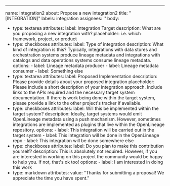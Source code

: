---
name: Integration2
about: Propose a new integration2
title: "[INTEGRATION]"
labels: integration
assignees: ''
body:
  - type: textarea
    attributes:
      label: Integration Target
      description: What are you proposing a new integration with?
      placeholder: i.e. which framework, project, or product
  - type: checkboxes
    attributes:
      label: Type of integration
      description: What kind of integration is this? Typically, integrations with data stores and orchestration systems produce lineage metadata and integrations with catalogs and data operations systems consume lineage metadata.
      options:
        - label: Lineage metadata producer
        - label: Lineage metadata consumer
        - label: Something else
  - type: textarea
    attributes:
      label: Proposed Implementation
      description: Please provide details about your proposed integration
      placeholder: Please include a short description of your integration approach. Include links to the APIs required and the necessary target system documentation. If there is work being done within the target system, please provide a link to the other project's tracker if available.
  - type: checkboxes
    attributes:
      label: Will this be implemented within the target system?
      description: Ideally, target systems would emit OpenLineage metadata using a push mechanism. However, sometimes integrations are implemented as plugins that live within the OpenLineage repository.
      options:
        - label: This integration will be carried out in the target system
        - label: This integration will be done in the OpenLineage repo
        - label: This integration will be done somewhere else
  - type: checkboxes
    attributes:
      label: Do you plan to make this contribution yourself?
      description: This is absolutely not required. However, if you are interested in working on this project the community would be happy to help you. If not, that's ok too!
      options:
        - label: I am interested in doing this work
  - type: markdown
    attributes:
      value: "Thanks for submitting a proposal! We appreciate the time you have spent."
